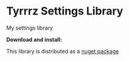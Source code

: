 # Tyrrrz Settings Library

My settings library

**Download and install:**

This library is distributed as a [nuget package](https://www.nuget.org/packages/Tyrrrz.Settings)